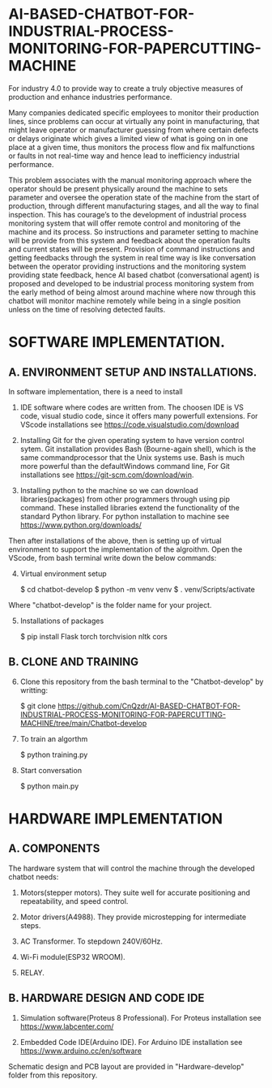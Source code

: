 # AI-BASED-CHATBOT-FOR-INDUSTRIAL-PROCESS-MONITORING-FOR-PAPERCUTTING-MACHINE
For industry 4.0 to provide way to create a truly objective measures of production and enhance industries performance.

Many companies dedicated specific employees to monitor their production lines, since problems can occur at virtually any point in manufacturing, that might leave operator or manufacturer guessing from where certain defects or delays originate which gives a limited view of what is going on in one place at a given time, thus monitors the process flow and fix malfunctions or faults in not real-time way and hence lead to inefficiency industrial performance.

This problem associates with the manual monitoring approach where the operator should be present physically around the machine to sets parameter and oversee the operation state of the machine from the start of production, through different manufacturing stages, and all the way to final inspection. This has courage’s to the development of industrial process monitoring system that will offer remote control and monitoring of the machine and its process. So instructions and parameter setting to machine will be provide from this system and feedback about the operation faults and current states will be present. Provision of command instructions and getting feedbacks through the system in real time way is like conversation between the operator providing instructions and the monitoring system providing state feedback, hence AI based chatbot (conversational agent) is proposed and developed to be industrial process monitoring system from the early method of being almost around machine where now through this chatbot will monitor machine remotely while being in a single position unless on the time of resolving detected faults.

# SOFTWARE IMPLEMENTATION.
## A. ENVIRONMENT SETUP AND INSTALLATIONS.

In software implementation, there is a need to install 

1. IDE software where codes are written from. The choosen IDE is VS code, visual studio code, since it offers many powerfull extensions. For VScode installations see https://code.visualstudio.com/download

2. Installing Git for the given operating system to have version control sytem. Git installation provides Bash (Bourne-again shell), which is the same commandprocessor that the Unix systems use. Bash is much more powerful than the defaultWindows command line, For Git installations see https://git-scm.com/download/win.

3. Installing python to the machine so we can download libraries(packages) from other programmers through using pip command. These installed libraries extend the functionality of the standard Python library. For python installation to machine see https://www.python.org/downloads/

Then after installations of the above, then is setting up of virtual environment to support the implementation of the algroithm. Open the VScode, from bash terminal write down the below commands:

4. Virtual environment setup
    
     $ cd chatbot-develop
     $ python -m venv venv
     $ . venv/Scripts/activate

Where "chatbot-develop" is the folder name for your project.

5. Installations of packages

     $ pip install Flask torch torchvision nltk cors

## B. CLONE AND TRAINING

6. Clone this repository from the bash terminal to the "Chatbot-develop" by writting:
    
     $ git clone https://github.com/CnQzdr/AI-BASED-CHATBOT-FOR-INDUSTRIAL-PROCESS-MONITORING-FOR-PAPERCUTTING-MACHINE/tree/main/Chatbot-develop

7. To train an algorthm
     
     $ python training.py

8. Start conversation
    
     $ python main.py

# HARDWARE IMPLEMENTATION

## A. COMPONENTS
The hardware system that will control the machine through the developed chatbot needs:

1. Motors(stepper motors). They suite well for accurate positioning and repeatability, and speed control.

2. Motor drivers(A4988). They provide microstepping for intermediate steps.

3. AC Transformer. To stepdown 240V/60Hz.

4. Wi-Fi module(ESP32 WROOM).

5. RELAY.

## B. HARDWARE DESIGN AND CODE IDE

1. Simulation software(Proteus 8 Professional). For Proteus installation see https://www.labcenter.com/

2. Embedded Code IDE(Arduino IDE). For Arduino IDE installation see https://www.arduino.cc/en/software

Schematic design and PCB layout are provided in "Hardware-develop" folder from this repository.
